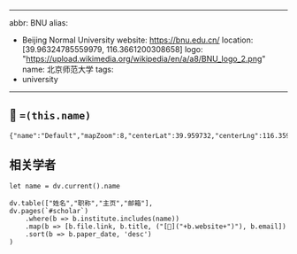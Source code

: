 
---
abbr: BNU
alias:
- Beijing Normal University
website: https://bnu.edu.cn/
location: [39.96324785559979, 116.3661200308658]
logo: "https://upload.wikimedia.org/wikipedia/en/a/a8/BNU_logo_2.png"
name: 北京师范大学
tags:
- university
---

## 🏫 `=(this.name)`
```mapview
{"name":"Default","mapZoom":8,"centerLat":39.959732,"centerLng":116.35973697755406,"query":"","chosenMapSource":0}
```

## 相关学者
```dataviewjs
let name = dv.current().name

dv.table(["姓名","职称","主页","邮箱"],
dv.pages(`#scholar`)
	.where(b => b.institute.includes(name))
	.map(b => [b.file.link, b.title, ("[🔗]("+b.website+")"), b.email])
	.sort(b => b.paper_date, 'desc')
)
```

